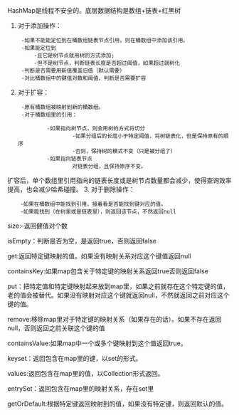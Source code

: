 HashMap是线程不安全的。底层数据结构是数组+链表+红黑树
1. 对于添加操作：

        -如果不能能定位到在桶数组链表节点引用，则在桶数组中添加该引用。
        -如果能定位到
            -且它是树节点就用树的方式添加;
            -但不是树节点，判断链表长度是否超过阈值，如果超过就树化
        -判断是否需要用新值覆盖旧值（默认需要）
        -对比桶数组中的键值对数和阈值，判断是否需要扩容
2. 对于扩容：

        -原有桶数组被映射到新的桶数组。
        -对于桶数组里的引用：

                -如果指向树节点，则会用树的方式将切分
                        -如果分组后的长度小于特定阈值，将树链表化，但是保持原有的顺序
                        -否则，保持树的模式不变（只是被分组了）
                -如果指向链表节点
                        对链表分组，且保持原序不变。
扩容后，单个数组里引用指向的链表长度或是树节点数量都会减少，使得查询效率提高，也会减少哈希碰撞。
3. 对于删除操作：

        -如果在桶数组中能找到引用，接着看是否能找到键对应的值。
        -如果能找到（在树里或是链表里），则返回该节点，不然返回null



size:-返回健值对个数

isEmpty：判断是否为空，是返回true，否则返回false

get:返回特定键映射的值。如果没有映射关系对应这个键值返回null

containsKey:如果map包含关于特定键的映射关系返回true否则返回false

put：把特定值和特定键映射起来放到map里，如果之前就存在这个特定键的值，老的值会被替代。如果没有映射对应这个键就返回null，不然就返回之前对应这个键的值。

remove:移除map里对于特定键的映射关系（如果存在的话）。如果不存在返回null，否则返回之前关联这个键的值

containsValue:如果map中一个或多个键映射到这个值返回true。

keyset：返回包含在map里的键，以set的形式。

values:返回包含在map里的值，以Collection形式返回。

entrySet：返回包含在map里的映射关系，存在set里

getOrDefault:根据特定键返回映射到的值，如果没有特定键，则返回默认的值。

